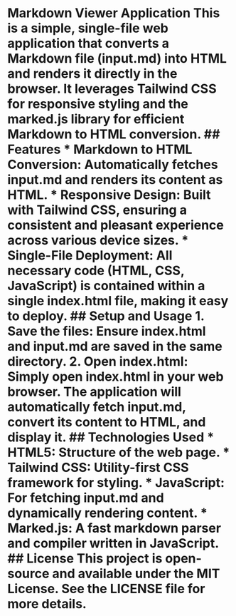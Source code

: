# Markdown Viewer Application This is a simple, single-file web application that converts a Markdown file (input.md) into HTML and renders it directly in the browser. It leverages Tailwind CSS for responsive styling and the marked.js library for efficient Markdown to HTML conversion. ## Features * Markdown to HTML Conversion: Automatically fetches input.md and renders its content as HTML. * Responsive Design: Built with Tailwind CSS, ensuring a consistent and pleasant experience across various device sizes. * Single-File Deployment: All necessary code (HTML, CSS, JavaScript) is contained within a single index.html file, making it easy to deploy. ## Setup and Usage 1. Save the files: Ensure index.html and input.md are saved in the same directory. 2. Open index.html: Simply open index.html in your web browser. The application will automatically fetch input.md, convert its content to HTML, and display it. ## Technologies Used * HTML5: Structure of the web page. * Tailwind CSS: Utility-first CSS framework for styling. * JavaScript: For fetching input.md and dynamically rendering content. * Marked.js: A fast markdown parser and compiler written in JavaScript. ## License This project is open-source and available under the MIT License. See the LICENSE file for more details.